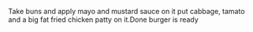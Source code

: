 Take buns and apply mayo and mustard sauce on it put cabbage, tamato and a big fat fried chicken patty on it.Done burger is ready